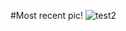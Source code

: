 #Most recent pic!
![test2](https://user-images.githubusercontent.com/110626378/188761489-dfec1d70-491b-4b31-a2f7-71a98f36a078.jpg)
